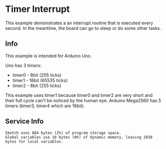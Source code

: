 # Timer Interrupt

This example demonstrates a an interrupt routine that is executed every second. In the meantime, the board can go to sleep or do some other tasks.

## Info

This example is intended for Arduino Uno.

Uno has 3 timers:
* timer0 - 8bit (255 ticks)
* timer1 - 16bit (65535 ticks)
* timer2 - 8bit (255 ticks)

This example uses timer1 because timer0 and timer2 are very short and their full cycle can't be noticed by the human eye.
Arduino Mega2560 has 5 timers (timer3, timer4 which are 16bit).

## Service Info

```
Sketch uses 884 bytes (2%) of program storage space.
Global variables use 10 bytes (0%) of dynamic memory, leaving 2038 bytes for local variables.
```